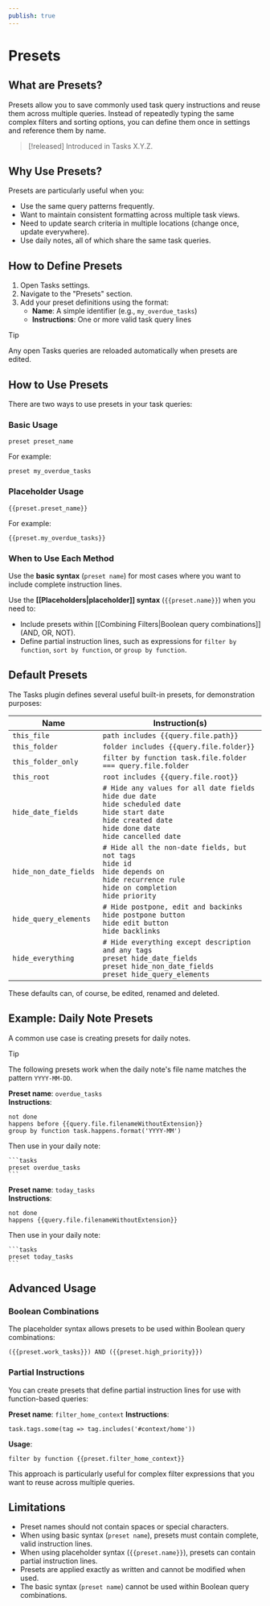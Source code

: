 ```yaml
---
publish: true
---
```


# Presets

## What are Presets?

Presets allow you to save commonly used task query instructions and reuse them across multiple queries. Instead of repeatedly typing the same complex filters and sorting options, you can define them once in settings and reference them by name.

> [!released]
> Introduced in Tasks X.Y.Z.

## Why Use Presets?

Presets are particularly useful when you:

- Use the same query patterns frequently.
- Want to maintain consistent formatting across multiple task views.
- Need to update search criteria in multiple locations (change once, update everywhere).
- Use daily notes, all of which share the same task queries.

## How to Define Presets

1. Open Tasks settings.
2. Navigate to the "Presets" section.
3. Add your preset definitions using the format:
   - **Name**: A simple identifier (e.g., `my_overdue_tasks`)
   - **Instructions**: One or more valid task query lines

> [!Tip]
> Any open Tasks queries are reloaded automatically when presets are edited.

## How to Use Presets

There are two ways to use presets in your task queries:

### Basic Usage

```text
preset preset_name
```

For example:

```text
preset my_overdue_tasks
```

### Placeholder Usage

```text
{{preset.preset_name}}
```

For example:

```text
{{preset.my_overdue_tasks}}
```

### When to Use Each Method

Use the **basic syntax** (`preset name`) for most cases where you want to include complete instruction lines.

Use the **[[Placeholders|placeholder]] syntax** (`{{preset.name}}`) when you need to:

- Include presets within [[Combining Filters|Boolean query combinations]] (AND, OR, NOT).
- Define partial instruction lines, such as expressions for `filter by function`, `sort by function`, or `group by function`.

## Default Presets

The Tasks plugin defines several useful built-in presets, for demonstration purposes:

<!-- placeholder to force blank line before included text --><!-- include: DocsForPresets.test.default-presets.approved.md -->

| Name | Instruction(s) |
| ----- | ----- |
| `this_file` | `path includes {{query.file.path}}` |
| `this_folder` | `folder includes {{query.file.folder}}` |
| `this_folder_only` | `filter by function task.file.folder === query.file.folder` |
| `this_root` | `root includes {{query.file.root}}` |
| `hide_date_fields` | `# Hide any values for all date fields`<br>`hide due date`<br>`hide scheduled date`<br>`hide start date`<br>`hide created date`<br>`hide done date`<br>`hide cancelled date` |
| `hide_non_date_fields` | `# Hide all the non-date fields, but not tags`<br>`hide id`<br>`hide depends on`<br>`hide recurrence rule`<br>`hide on completion`<br>`hide priority` |
| `hide_query_elements` | `# Hide postpone, edit and backinks`<br>`hide postpone button`<br>`hide edit button`<br>`hide backlinks` |
| `hide_everything` | `# Hide everything except description and any tags`<br>`preset hide_date_fields`<br>`preset hide_non_date_fields`<br>`preset hide_query_elements` |

<!-- placeholder to force blank line after included text --><!-- endInclude -->

These defaults can, of course, be edited, renamed and deleted.

## Example: Daily Note Presets

A common use case is creating presets for daily notes.

> [!Tip]
> The following presets work when the daily note's file name matches the pattern `YYYY-MM-DD`.

**Preset name**: `overdue_tasks`  
**Instructions**:

```text
not done
happens before {{query.file.filenameWithoutExtension}}
group by function task.happens.format('YYYY-MM')
```

Then use in your daily note:

````text
```tasks
preset overdue_tasks
```
````

**Preset name**: `today_tasks`  
**Instructions**:

```text
not done
happens {{query.file.filenameWithoutExtension}}
```

Then use in your daily note:

````text
```tasks
preset today_tasks
```
````

## Advanced Usage

### Boolean Combinations

The placeholder syntax allows presets to be used within Boolean query combinations:

```text
({{preset.work_tasks}}) AND ({{preset.high_priority}})
```

### Partial Instructions

You can create presets that define partial instruction lines for use with function-based queries:

**Preset name**: `filter_home_context`
**Instructions**:

```text
task.tags.some(tag => tag.includes('#context/home'))
```

**Usage**:

```text
filter by function {{preset.filter_home_context}}
```

This approach is particularly useful for complex filter expressions that you want to reuse across multiple queries.

## Limitations

- Preset names should not contain spaces or special characters.
- When using basic syntax (`preset name`), presets must contain complete, valid instruction lines.
- When using placeholder syntax (`{{preset.name}}`), presets can contain partial instruction lines.
- Presets are applied exactly as written and cannot be modified when used.
- The basic syntax (`preset name`) cannot be used within Boolean query combinations.
